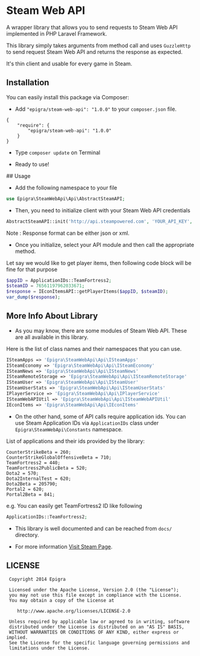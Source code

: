Steam Web API
=============

A wrapper library that allows you to send requests to Steam Web API implemented in PHP Laravel Framework.

This library simply takes arguments from method call and uses `GuzzleHttp` to send request Steam Web API and returns the response as expected.

It's thin client and usable for every game in Steam.

## Installation

You can easily install this package via Composer:

* Add `"epigra/steam-web-api": "1.0.0"` to your `composer.json` file.

```
{
    "require": {
		"epigra/steam-web-api": "1.0.0"
	}
}
```

* Type `composer update` on Terminal

* Ready to use!


## Usage

* Add the following namespace to your file

```php
use Epigra\SteamWebApi\Api\AbstractSteamAPI;
```

* Then, you need to initialize client with your Steam Web API credentials

```php  
AbstractSteamAPI::init('http://api.steampowered.com', 'YOUR_API_KEY', 'YOUR_RESPONSE_FORMAT');
```
Note : Response format can be either json or xml.

* Once you initialize, select your API module and then call the appropriate method.

Let say we would like to get player items, then following code block will be fine for that purpose

```php
$appID = ApplicationIDs::TeamFortress2;
$steamID = 76561197962033671;
$response = IEconItemsAPI::getPlayerItems($appID, $steamID);
var_dump($response);
```

## More Info About Library
 
* As you may know, there are some modules of Steam Web API. These are all available in this library. 
 
Here is the list of class names and their namespaces that you can use.
 
```php
ISteamApps => 'Epigra\SteamWebApi\Api\ISteamApps'
ISteamEconomy => 'Epigra\SteamWebApi\Api\ISteamEconomy'
ISteamNews => 'Epigra\SteamWebApi\Api\ISteamNews'
ISteamRemoteStorage => 'Epigra\SteamWebApi\Api\ISteamRemoteStorage'
ISteamUser => 'Epigra\SteamWebApi\Api\ISteamUser'
ISteamUserStats => 'Epigra\SteamWebApi\Api\ISteamUserStats'
IPlayerService => 'Epigra\SteamWebApi\Api\IPlayerService'
ISteamWebAPIUtil => 'Epigra\SteamWebApi\Api\ISteamWebAPIUtil'
IEconItems => 'Epigra\SteamWebApi\Api\IEconItems'
```
* On the other hand, some of API calls require application ids. You can use Steam Application IDs via `ApplicationIDs` class under `Epigra\SteamWebApi\Constants` namespace.
 
List of applications and their ids provided by the library: 

```
CounterStrikeBeta = 260;
CounterStrikeGlobalOffensiveBeta = 710;
TeamFortress2 = 440;
TeamFortress2PublicBeta = 520;
Dota2 = 570;
Dota2InternalTest = 620;
Dota2Beta = 205790;
Portal2 = 620;
Portal2Beta = 841;
```

e.g. You can easily get TeamFortress2 ID like following 
```php 
ApplicationIDs::TeamFortress2;
```
* This library is well documented and can be reached from `docs/` directory. 
 
* For more information [Visit Steam Page](http://steamcommunity.com/dev).

## LICENSE
```
 Copyright 2014 Epigra

 Licensed under the Apache License, Version 2.0 (the "License");
 you may not use this file except in compliance with the License.
 You may obtain a copy of the License at

    http://www.apache.org/licenses/LICENSE-2.0

 Unless required by applicable law or agreed to in writing, software
 distributed under the License is distributed on an "AS IS" BASIS,
 WITHOUT WARRANTIES OR CONDITIONS OF ANY KIND, either express or implied.
 See the License for the specific language governing permissions and
 limitations under the License.
```

